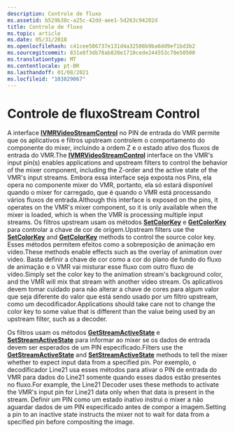 ```yaml
---
description: Controle de fluxo
ms.assetid: b529b38c-a25c-42dd-aee1-5d263c94202d
title: Controle de fluxo
ms.topic: article
ms.date: 05/31/2018
ms.openlocfilehash: c41cee586737e131d4a32508b9ba6dd9ef1bd3b2
ms.sourcegitcommit: 831e8f3db78ab820e1710cede244553c70e50500
ms.translationtype: MT
ms.contentlocale: pt-BR
ms.lasthandoff: 01/08/2021
ms.locfileid: "103829067"
---
```

# <a name="stream-control"></a><span data-ttu-id="e0936-103">Controle de fluxo</span><span class="sxs-lookup"><span data-stu-id="e0936-103">Stream Control</span></span>

<span data-ttu-id="e0936-104">A interface [**IVMRVideoStreamControl**](/windows/desktop/api/Strmif/nn-strmif-ivmrvideostreamcontrol) no PIN de entrada do VMR permite que os aplicativos e filtros upstream controlem o comportamento do componente do mixer, incluindo a ordem Z e o estado ativo dos fluxos de entrada do VMR.</span><span class="sxs-lookup"><span data-stu-id="e0936-104">The [**IVMRVideoStreamControl**](/windows/desktop/api/Strmif/nn-strmif-ivmrvideostreamcontrol) interface on the VMR's input pin(s) enables applications and upstream filters to control the behavior of the mixer component, including the Z-order and the active state of the VMR's input streams.</span></span> <span data-ttu-id="e0936-105">Embora essa interface seja exposta nos Pins, ela opera no componente mixer do VMR, portanto, ela só estará disponível quando o mixer for carregado, que é quando o VMR está processando vários fluxos de entrada.</span><span class="sxs-lookup"><span data-stu-id="e0936-105">Although this interface is exposed on the pins, it operates on the VMR's mixer component, so it is only available when the mixer is loaded, which is when the VMR is processing multiple input streams.</span></span> <span data-ttu-id="e0936-106">Os filtros upstream usam os métodos [**SetColorKey**](/windows/desktop/api/Strmif/nf-strmif-ivmrvideostreamcontrol-setcolorkey) e [**GetColorKey**](/windows/desktop/api/Strmif/nf-strmif-ivmrvideostreamcontrol-getcolorkey) para controlar a chave de cor de origem.</span><span class="sxs-lookup"><span data-stu-id="e0936-106">Upstream filters use the [**SetColorKey**](/windows/desktop/api/Strmif/nf-strmif-ivmrvideostreamcontrol-setcolorkey) and [**GetColorKey**](/windows/desktop/api/Strmif/nf-strmif-ivmrvideostreamcontrol-getcolorkey) methods to control the source color key.</span></span> <span data-ttu-id="e0936-107">Esses métodos permitem efeitos como a sobreposição de animação em vídeo.</span><span class="sxs-lookup"><span data-stu-id="e0936-107">These methods enable effects such as the overlay of animation over video.</span></span> <span data-ttu-id="e0936-108">Basta definir a chave de cor como a cor do plano de fundo do fluxo de animação e o VMR vai misturar esse fluxo com outro fluxo de vídeo.</span><span class="sxs-lookup"><span data-stu-id="e0936-108">Simply set the color key to the animation stream's background color, and the VMR will mix that stream with another video stream.</span></span> <span data-ttu-id="e0936-109">Os aplicativos devem tomar cuidado para não alterar a chave de cores para algum valor que seja diferente do valor que está sendo usado por um filtro upstream, como um decodificador.</span><span class="sxs-lookup"><span data-stu-id="e0936-109">Applications should take care not to change the color key to some value that is different than the value being used by an upstream filter, such as a decoder.</span></span>

<span data-ttu-id="e0936-110">Os filtros usam os métodos [**GetStreamActiveState**](/windows/desktop/api/Strmif/nf-strmif-ivmrvideostreamcontrol-getstreamactivestate) e [**SetStreamActiveState**](/windows/desktop/api/Strmif/nf-strmif-ivmrvideostreamcontrol-setstreamactivestate) para informar ao mixer se os dados de entrada devem ser esperados de um PIN especificado.</span><span class="sxs-lookup"><span data-stu-id="e0936-110">Filters use the [**GetStreamActiveState**](/windows/desktop/api/Strmif/nf-strmif-ivmrvideostreamcontrol-getstreamactivestate) and [**SetStreamActiveState**](/windows/desktop/api/Strmif/nf-strmif-ivmrvideostreamcontrol-setstreamactivestate) methods to tell the mixer whether to expect input data from a specified pin.</span></span> <span data-ttu-id="e0936-111">Por exemplo, o decodificador Line21 usa esses métodos para ativar o PIN de entrada do VMR para dados do Line21 somente quando esses dados estão presentes no fluxo.</span><span class="sxs-lookup"><span data-stu-id="e0936-111">For example, the Line21 Decoder uses these methods to activate the VMR's input pin for Line21 data only when that data is present in the stream.</span></span> <span data-ttu-id="e0936-112">Definir um PIN como um estado inativo instrui o mixer a não aguardar dados de um PIN especificado antes de compor a imagem.</span><span class="sxs-lookup"><span data-stu-id="e0936-112">Setting a pin to an inactive state instructs the mixer not to wait for data from a specified pin before compositing the image.</span></span>

 

 



